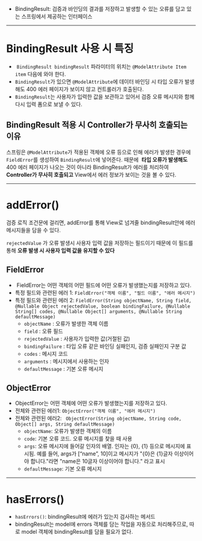 
- BindingResult: 검증과 바인딩의 결과를 저장하고 발생할 수 있는 오류를 담고 있는 스프링에서 제공하는 인터페이스 

----

# BindingResult 사용 시 특징

-  `BindingResult bindingResult` 파라미터의 위치는 `@ModelAttribute Item item` 다음에 와야 한다.
- `BindingResult`가 있으면 `@ModelAttribute`에 데이터 바인딩 시 타입 오류가 발생해도 400 에러 페이지가 보이지 않고 컨트롤러가 호출된다. 
- `BindingResult`는 사용자가 입력한 값을 보관하고 있어서 검증 오류 메시지와 함께 다시 입력 폼으로 보낼 수 있다.

##  BindingResult 적용 시 Controller가 무사히 호출되는 이유

스프링은 `@ModelAttribute`가 적용된 객체에 오류 등으로 인해 에러가 발생한 경우에 `FieldError`를 생성하여 `BindingResult`에 넣어준다. 때문에  **타입 오류가 발생해도** 400 에러 페이지가 나오는 것이 아니라 BindingResult가 에러를 처리하여 **Controller가 무사히 호출되고** View에서 에러 정보가 보이는 것을 볼 수 있다.

----

# addError()

검증 로직 조건문에 걸리면, addError를 통해 View로 넘겨줄 bindingResult안에 에러 메시지들을 담을 수 있다.

`rejectedValue` 가 오류 발생시 사용자 입력 값을 저장하는 필드이기 때문에 이 필드를 통해 **오류 발생 시 사용자 입력 값을 유지할 수 있다**
## FieldError

-  FieldError는 어떤 객체의 어떤 필드에 어떤 오류가 발생했는지를 저장하고 있다.
- 특정 필드와 관련된 에러 1: `FieldError("객체 이름", "필드 이름", "에러 메시지")`
- 특정 필드와 관련된 에러 2: `FieldError(String objectName, String field, @Nullable Object rejectedValue, boolean bindingFailure, @Nullable String[] codes, @Nullable Object[] arguments, @Nullable String defaultMessage)`
    - `objectName` : 오류가 발생한 객체 이름 
    - `field` : 오류 필드
    - `rejectedValue` : 사용자가 입력한 값(거절된 값) 
    - `bindingFailure` : 타입 오류 같은 바인딩 실패인지, 검증 실패인지 구분 값
    - `codes` : 메시지 코드 
    - `arguments` : 메시지에서 사용하는 인자 
    - `defaultMessage` : 기본 오류 메시지

## ObjectError

-  ObjectError는 어떤 객체에 어떤 오류가 발생했는지를 저장하고 있다.
- 전체와 관련된 에러1: `ObjectError("객체 이름", "에러 메시지")`
- 전체와 관련된 에러2: ` ObjectError(String objectName, String code, Object[] args, String defaultMessage)`
    - `objectName`: 오류가 발생한 객체의 이름
    - `code`: 기본 오류 코드. 오류 메시지를 찾을 때 사용
    - `args`: 오류 메시지에 들어갈 인자의 배열. 인자는 {0}, {1} 등으로 메시지에 표시됨. 예를 들어, args가 [“name”, 10]이고 메시지가 "{0}은 {1}글자 이상이어야 합니다."라면 "name은 10글자 이상이어야 합니다." 라고 표시
    - `defaultMessage`: 기본 오류 메시지

----

# hasErrors()

- `hasErrors()`: bindingResult에 에러가 있는지 검사하는 메서드
- bindingResult는 model에 errors 객체를 담는 작업을 자동으로 처리해주므로, 따로 model 객체에 bindingResult를 담을 필요가 없다.